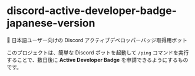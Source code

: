 # discord-active-developer-badge-japanese-version
🎌 日本語ユーザー向けの Discord アクティブデベロッパーバッジ取得用ボット  

 このプロジェクトは、簡単な Discord ボットを起動して `/ping` コマンドを実行することで、数日後に **Active Developer Badge** を申請できるようにするものです。  
